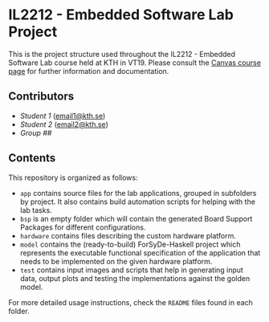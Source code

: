IL2212 - Embedded Software Lab Project
======================================

This is the project structure used throughout the IL2212 - Embedded Software Lab course held at KTH in VT19. Please consult the [Canvas course page](https://kth.instructure.com/courses/7693/pages/laboratory-information-about-the-project) for further information and documentation.

## Contributors

* _Student 1_ (email1@kth.se)
* _Student 2_ (email2@kth.se)
* _Group ##_

## Contents 

This repository is organized as follows:

 * `app` contains source files for the lab applications, grouped in subfolders by project. It also contains build automation scripts for helping with the lab tasks.
 * `bsp` is an empty folder which will contain the generated Board Support Packages for different configurations.
 * `hardware` contains files describing the custom hardware platform. 
 * `model` contains the (ready-to-build) ForSyDe-Haskell project which represents the executable functional specification of the application that needs to be implemented on the given hardware platform.
 * `test` contains input images and scripts that help in generating input data, output plots and testing the implementations against the golden model.
 
For more detailed usage instructions, check the `README` files found in each folder.
